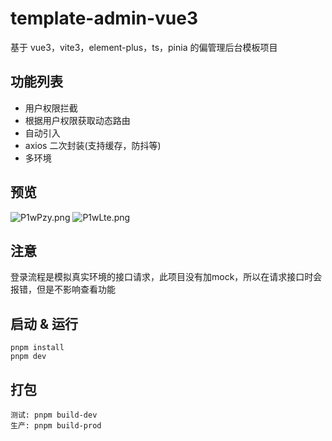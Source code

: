 # template-admin-vue3
基于 vue3，vite3，element-plus，ts，pinia 的偏管理后台模板项目

## 功能列表
+ 用户权限拦截
+ 根据用户权限获取动态路由
+ 自动引入
+ axios 二次封装(支持缓存，防抖等)
+ 多环境

## 预览
![P1wPzy.png](https://s6.jpg.cm/2022/10/09/P1wPzy.png)
![P1wLte.png](https://s6.jpg.cm/2022/10/09/P1wLte.png)

## 注意
登录流程是模拟真实环境的接口请求，此项目没有加mock，所以在请求接口时会报错，但是不影响查看功能

## 启动 & 运行
```
pnpm install
pnpm dev
```

## 打包
```
测试: pnpm build-dev
生产: pnpm build-prod
```

